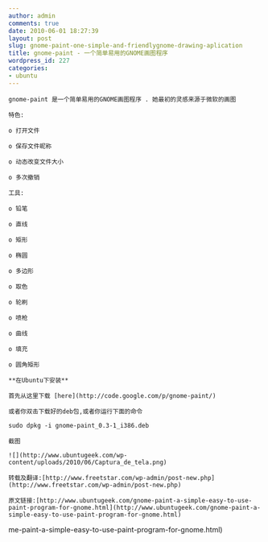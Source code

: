 ```yaml
---
author: admin
comments: true
date: 2010-06-01 18:27:39
layout: post
slug: gnome-paint-one-simple-and-friendlygnome-drawing-aplication
title: gnome-paint - 一个简单易用的GNOME画图程序
wordpress_id: 227
categories:
- ubuntu
---
```


	gnome-paint 是一个简单易用的GNOME画图程序 . 她最初的灵感来源于微软的画图

	特色:

	o 打开文件  

	o 保存文件昵称  

	o 动态改变文件大小  

	o 多次撤销

	工具:

	o 铅笔  

	o 直线  

	o 矩形  

	o 椭圆  

	o 多边形  

	o 取色  

	o 轮刷  

	o 喷枪  

	o 曲线  

	o 填充  

	o 圆角矩形

	**在Ubuntu下安装**

	首先从这里下载 [here](http://code.google.com/p/gnome-paint/)

	或者你双击下载好的deb包,或者你运行下面的命令

	sudo dpkg -i gnome-paint_0.3-1_i386.deb

	截图

	![](http://www.ubuntugeek.com/wp-content/uploads/2010/06/Captura_de_tela.png)

	转载及翻译:[http://www.freetstar.com/wp-admin/post-new.php](http://www.freetstar.com/wp-admin/post-new.php)

	原文链接:[http://www.ubuntugeek.com/gnome-paint-a-simple-easy-to-use-paint-program-for-gnome.html](http://www.ubuntugeek.com/gnome-paint-a-simple-easy-to-use-paint-program-for-gnome.html)

me-paint-a-simple-easy-to-use-paint-program-for-gnome.html)

